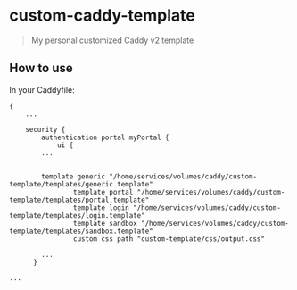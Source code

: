 # custom-caddy-template
> My personal customized Caddy v2 template

## How to use
In your Caddyfile:

```
{
	...

	security {
		authentication portal myPortal {
			ui {
        ...
				
        
        template generic "/home/services/volumes/caddy/custom-template/templates/generic.template"
				template portal "/home/services/volumes/caddy/custom-template/templates/portal.template"
				template login "/home/services/volumes/caddy/custom-template/templates/login.template"
				template sandbox "/home/services/volumes/caddy/custom-template/templates/sandbox.template"
				custom css path "custom-template/css/output.css"
        
        ...
      }
      
...
```
